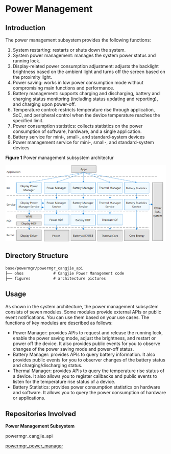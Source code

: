 # Power Management

## Introduction

The power management subsystem provides the following functions:

1.  System restarting: restarts or shuts down the system.
2.  System power management: manages the system power status and running lock.
3.  Display-related power consumption adjustment: adjusts the backlight brightness based on the ambient light and turns off the screen based on the proximity light.
4.  Power saving: works in low power consumption mode without compromising main functions and performance.
5.  Battery management: supports charging and discharging, battery and charging status monitoring (including status updating and reporting), and charging upon power-off.
6.  Temperature control: restricts temperature rise through application, SoC, and peripheral control when the device temperature reaches the specified limit.
7.  Power consumption statistics: collects statistics on the power consumption of software, hardware, and a single application.
8.  Battery service for mini-, small-, and standard-system devices
9.  Power management service for mini-, small-, and standard-system devices

**Figure  1**  Power management subsystem architectur


![](figures/power-management-subsystem-architecture.png)

## Directory Structure

```
base/powermgr/powermgr_cangjie_api
├── ohos             # Cangjie Power Management code
├── figures          # architecture pictures
```

## Usage

As shown in the system architecture, the power management subsystem consists of seven modules. Some modules provide external APIs or public event notifications. You can use them based on your use cases. The functions of key modules are described as follows:

- Power Manager: provides APIs to request and release the running lock, enable the power saving mode, adjust the brightness, and restart or power off the device. It also provides public events for you to observe changes of the power saving mode and power-off status.
- Battery Manager: provides APIs to query battery information. It also provides public events for you to observer changes of the battery status and charging/discharging status.
- Thermal Manager: provides APIs to query the temperature rise status of a device. It also allows you to register callbacks and public events to listen for the temperature rise status of a device.
- Battery Statistics: provides power consumption statistics on hardware and software. It allows you to query the power consumption of hardware or applications.

## Repositories Involved

**Power Management Subsystem**

powermgr_cangjie_api

[powermgr_power_manager](https://gitee.com/openharmony/powermgr_power_manager)
